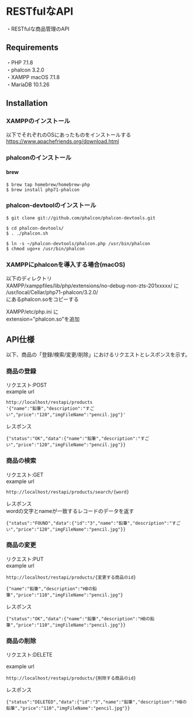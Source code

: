 # RESTfulなAPI

・RESTfulな商品管理のAPI

## Requirements


・PHP      7.1.8  
・phalcon  3.2.0  
・XAMPP    macOS 7.1.8  
・MariaDB  10.1.26  


## Installation
### XAMPPのインストール
以下でそれぞれのOSにあったものをインストールする  
https://www.apachefriends.org/download.html  

### phalconのインストール

#### brew  


    $ brew tap homebrew/homebrew-php  
    $ brew install php71-phalcon  


### phalcon-devtoolのインストール


    $ git clone git://github.com/phalcon/phalcon-devtools.git  

    $ cd phalcon-devtools/  
    $ . ./phalcon.sh  

    $ ln -s ~/phalcon-devtools/phalcon.php /usr/bin/phalcon  
    $ chmod ugo+x /usr/bin/phalcon  


### XAMPPにphalconを導入する場合(macOS)

以下のディレクトリ  
XAMPP/xamppfiles/lib/php/extensions/no-debug-non-zts-201xxxxx/ に  
/usr/local/Cellar/php71-phalcon/3.2.0/  
にあるphalcon.soをコピーする  

XAMPP/etc/php.ini に  
extension="phalcon.so"を追加  


## API仕様

以下、商品の「登録/検索/変更/削除」におけるリクエストとレスポンスを示す。

### 商品の登録
リクエスト:POST  
example url  

    http://localhost/restapi/products
    '{"name":"鉛筆","description":"すごい","price":"120","imgFileName":"pencil.jpg"}'


レスポンス  

    {"status":"OK","data":{"name":"鉛筆","description":"すごい","price":"120","imgFileName":"pencil.jpg"}}



### 商品の検索
リクエスト:GET  
example url  

    http://localhost/restapi/products/search/{word}  


レスポンス  
wordの文字とnameが一致するレコードのデータを返す

    {"status":"FOUND","data":{"id":"3","name":"鉛筆","description":"すごい","price":"120","imgFileName":"pencil.jpg"}}



### 商品の変更
リクエスト:PUT  
example url  

    http://localhost/restapi/products/{変更する商品のid}  

    {"name":"鉛筆","description":"HBの鉛筆","price":"110","imgFileName":"pencil.jpg"}


レスポンス  

    {"status":"OK","data":{"name":"鉛筆","description":"HBの鉛筆","price":"110","imgFileName":"pencil.jpg"}}



### 商品の削除
リクエスト:DELETE  

example url  

    http://localhost/restapi/products/{削除する商品のid}  

レスポンス  

    {"status":"DELETED","data":{"id":"3","name":"鉛筆","description":"HBの鉛筆","price":"110","imgFileName":"pencil.jpg"}}

  
